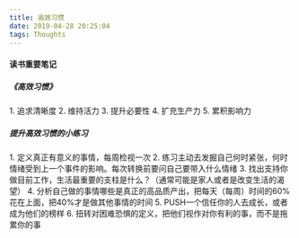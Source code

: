 ```yaml
---
title: 高效习惯
date: 2019-04-28 20:25:04
tags: Thoughts
---
```

#### 读书重要笔记

<h5>《高效习惯》</h5>
    1. 追求清晰度
    2. 维持活力
    3. 提升必要性
    4. 扩充生产力
    5. 累积影响力
<h5>提升高效习惯的小练习</h5>
    1. 定义真正有意义的事情，每周检视一次
    2. 练习主动去发掘自己何时紧张，何时情绪受到上一个事件的影响。每次转换前要问自己要带入什么情绪
    3. 找出支持你做目前工作，生活最重要的支柱是什么？（通常可能是家人或者是改变生活的渴望）
    4. 分析自己做的事情哪些是真正的高品质产出，把每天（每周）时间的60%花在上面，把40%才是做其他事情的时间
    5. PUSH一个信任你的人去成长，或者成为他们的榜样
    6. 扭转对困难恐惧的定义，把他们视作对你有利的事，而不是拖累你的事

